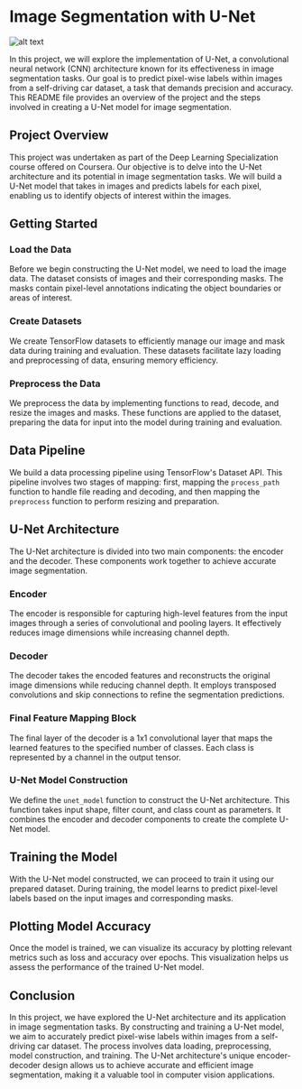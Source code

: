 # Image Segmentation with U-Net
![alt text](https://github.com/mohammed-khair/U-Net/pics/carseg.png?raw=true)

In this project, we will explore the implementation of U-Net, a convolutional neural network (CNN) architecture known for its effectiveness in image segmentation tasks. Our goal is to predict pixel-wise labels within images from a self-driving car dataset, a task that demands precision and accuracy. This README file provides an overview of the project and the steps involved in creating a U-Net model for image segmentation.

## Project Overview

This project was undertaken as part of the Deep Learning Specialization course offered on Coursera. Our objective is to delve into the U-Net architecture and its potential in image segmentation tasks. We will build a U-Net model that takes in images and predicts labels for each pixel, enabling us to identify objects of interest within the images.

## Getting Started

### Load the Data

Before we begin constructing the U-Net model, we need to load the image data. The dataset consists of images and their corresponding masks. The masks contain pixel-level annotations indicating the object boundaries or areas of interest.

### Create Datasets

We create TensorFlow datasets to efficiently manage our image and mask data during training and evaluation. These datasets facilitate lazy loading and preprocessing of data, ensuring memory efficiency.

### Preprocess the Data

We preprocess the data by implementing functions to read, decode, and resize the images and masks. These functions are applied to the dataset, preparing the data for input into the model during training and evaluation.

## Data Pipeline

We build a data processing pipeline using TensorFlow's Dataset API. This pipeline involves two stages of mapping: first, mapping the `process_path` function to handle file reading and decoding, and then mapping the `preprocess` function to perform resizing and preparation.

## U-Net Architecture

The U-Net architecture is divided into two main components: the encoder and the decoder. These components work together to achieve accurate image segmentation.

### Encoder

The encoder is responsible for capturing high-level features from the input images through a series of convolutional and pooling layers. It effectively reduces image dimensions while increasing channel depth.

### Decoder

The decoder takes the encoded features and reconstructs the original image dimensions while reducing channel depth. It employs transposed convolutions and skip connections to refine the segmentation predictions.

### Final Feature Mapping Block

The final layer of the decoder is a 1x1 convolutional layer that maps the learned features to the specified number of classes. Each class is represented by a channel in the output tensor.

### U-Net Model Construction

We define the `unet_model` function to construct the U-Net architecture. This function takes input shape, filter count, and class count as parameters. It combines the encoder and decoder components to create the complete U-Net model.

## Training the Model

With the U-Net model constructed, we can proceed to train it using our prepared dataset. During training, the model learns to predict pixel-level labels based on the input images and corresponding masks.

## Plotting Model Accuracy

Once the model is trained, we can visualize its accuracy by plotting relevant metrics such as loss and accuracy over epochs. This visualization helps us assess the performance of the trained U-Net model.

## Conclusion

In this project, we have explored the U-Net architecture and its application in image segmentation tasks. By constructing and training a U-Net model, we aim to accurately predict pixel-wise labels within images from a self-driving car dataset. The process involves data loading, preprocessing, model construction, and training. The U-Net architecture's unique encoder-decoder design allows us to achieve accurate and efficient image segmentation, making it a valuable tool in computer vision applications.
